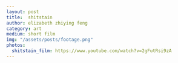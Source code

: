 ```yaml
---
layout: post
title:  shitstain
author: elizabeth zhiying feng
category: art
medium: short film
img: "/assets/posts/footage.png"
photos: 
  shitstain_film: https://www.youtube.com/watch?v=2gFutRsi9zA
---
```


